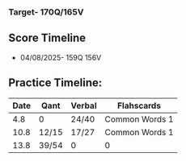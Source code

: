 ### Target- 170Q/165V
## Score Timeline
- 04/08/2025- 159Q 156V

## Practice Timeline:

| Date | Qant  | Verbal | Flahscards     |
| ---- | ----- | ------ | -------------- |
| 4.8  | 0     | 24/40  | Common Words 1 |
| 10.8 | 12/15 | 17/27  | Common Words 1 |
| 13.8 | 39/54 | 0      | 0              |
